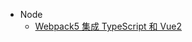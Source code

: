 - Node
  - [Webpack5 集成 TypeScript 和 Vue2](/node/webpack/webpack5_vue_typescript.md "Webpack5 集成 TypeScript 和 Vue2")

